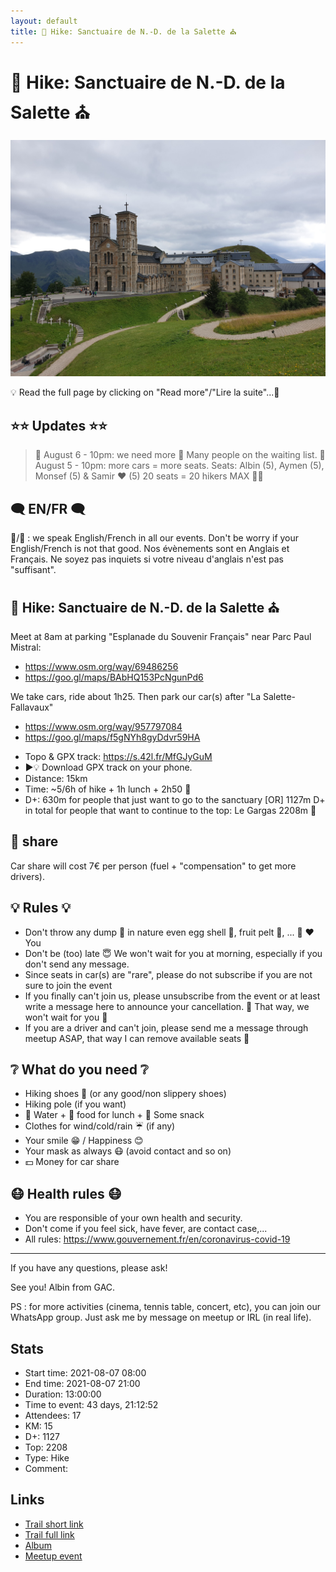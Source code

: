 ```yaml
---
layout: default
title: 🥾 Hike: Sanctuaire de N.-D. de la Salette ⛪
---
```


# 🥾 Hike: Sanctuaire de N.-D. de la Salette ⛪

![2021-08-07](../img/orig/2021-08-07.jpg)

💡 Read the full page by clicking on "Read more"/"Lire la suite"...💜

##  ⭐⭐ Updates ⭐⭐ 
> 📅 August 6 - 10pm: we need more 🚗 Many people on the waiting list.
> 📅 August 5 - 10pm: more cars = more seats. Seats: Albin (5), Aymen (5), Monsef (5) & Samir ❤ (5) 20 seats = 20 hikers MAX 🚶‍♂️

##  🗨️ EN/FR 🗨️ 
🦅/🐓 : we speak English/French in all our events. Don't be worry if your English/French is not that good. Nos évènements sont en Anglais et Français. Ne soyez pas inquiets si votre niveau d'anglais n'est pas "suffisant".

##  🥾 Hike: Sanctuaire de N.-D. de la Salette ⛪ 
Meet at 8am at parking "Esplanade du Souvenir Français" near Parc Paul Mistral:
- https://www.osm.org/way/69486256
- https://goo.gl/maps/BAbHQ153PcNgunPd6

We take cars, ride about 1h25. Then park our car(s) after "La Salette-Fallavaux"
- https://www.osm.org/way/957797084
- https://goo.gl/maps/f5gNYh8gyDdvr59HA

* Topo & GPX track: https://s.42l.fr/MfGJyGuM
* ▶💡 Download GPX track on your phone.
* Distance: 15km
* Time: ~5/6h of hike + 1h lunch + 2h50 🚗
* D+: 630m for people that just want to go to the sanctuary
[OR] 1127m D+ in total for people that want to continue to the top: Le Gargas 2208m 🗻

##  🚗 share 
Car share will cost 7€ per person (fuel + "compensation" to get more drivers).

##  💡 Rules 💡 
- Don't throw any dump 🚮 in nature even egg shell 🥚, fruit pelt 🍌, ... 🌳 ❤️ You
- Don't be (too) late 😇 We won't wait for you at morning, especially if you don't send any message.
- Since seats in car(s) are "rare", please do not subscribe if you are not sure to join the event
- If you finally can't join us, please unsubscribe from the event or at least write a message here to announce your cancellation. 💜 That way, we won't wait for you 💜
- If you are a driver and can't join, please send me a message through meetup ASAP, that way I can remove available seats 🚗

##  ❔ What do you need ❔ 
- Hiking shoes 🥾 (or any good/non slippery shoes)
- Hiking pole (if you want)
- 🧃 Water + 🥕 food for lunch + 🍫 Some snack
- Clothes for wind/cold/rain ☔ (if any)
- Your smile 😁 / Happiness 😊
- Your mask as always 😷 (avoid contact and so on)
- 💵 Money for car share

##  😷 Health rules 😷 
- You are responsible of your own health and security.
- Don't come if you feel sick, have fever, are contact case,...
- All rules: https://www.gouvernement.fr/en/coronavirus-covid-19

-----------------------
If you have any questions, please ask!

See you! Albin from GAC.

PS : for more activities (cinema, tennis table, concert, etc), you can join our WhatsApp group. Just ask me by message on meetup or IRL (in real life).

## Stats

- Start time: 2021-08-07 08:00
- End time: 2021-08-07 21:00
- Duration: 13:00:00
- Time to event: 43 days, 21:12:52
- Attendees: 17
- KM: 15
- D+: 1127
- Top: 2208
- Type: Hike
- Comment: 

## Links

- [Trail short link](https://s.42l.fr/MfGJyGuM)
- [Trail full link]()
- [Album](https://binnette.github.io/GacImg2021/2021-08-07-🥾-Hike-Sanctuaire-de-N-D-de-la-Salette-⛪.html)
- [Meetup event](https://www.meetup.com/grenoble-adventure-club-english-french/events/279039077/)
